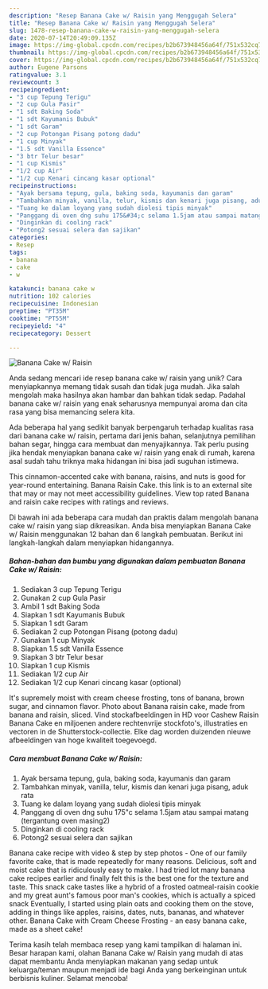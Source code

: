 ```yaml
---
description: "Resep Banana Cake w/ Raisin yang Menggugah Selera"
title: "Resep Banana Cake w/ Raisin yang Menggugah Selera"
slug: 1478-resep-banana-cake-w-raisin-yang-menggugah-selera
date: 2020-07-14T20:49:09.135Z
image: https://img-global.cpcdn.com/recipes/b2b673948456a64f/751x532cq70/banana-cake-w-raisin-foto-resep-utama.jpg
thumbnail: https://img-global.cpcdn.com/recipes/b2b673948456a64f/751x532cq70/banana-cake-w-raisin-foto-resep-utama.jpg
cover: https://img-global.cpcdn.com/recipes/b2b673948456a64f/751x532cq70/banana-cake-w-raisin-foto-resep-utama.jpg
author: Eugene Parsons
ratingvalue: 3.1
reviewcount: 3
recipeingredient:
- "3 cup Tepung Terigu"
- "2 cup Gula Pasir"
- "1 sdt Baking Soda"
- "1 sdt Kayumanis Bubuk"
- "1 sdt Garam"
- "2 cup Potongan Pisang potong dadu"
- "1 cup Minyak"
- "1.5 sdt Vanilla Essence"
- "3 btr Telur besar"
- "1 cup Kismis"
- "1/2 cup Air"
- "1/2 cup Kenari cincang kasar optional"
recipeinstructions:
- "Ayak bersama tepung, gula, baking soda, kayumanis dan garam"
- "Tambahkan minyak, vanilla, telur, kismis dan kenari juga pisang, aduk rata"
- "Tuang ke dalam loyang yang sudah diolesi tipis minyak"
- "Panggang di oven dng suhu 175&#34;c selama 1.5jam atau sampai matang (tergantung oven masing2)"
- "Dinginkan di cooling rack"
- "Potong2 sesuai selera dan sajikan"
categories:
- Resep
tags:
- banana
- cake
- w

katakunci: banana cake w 
nutrition: 102 calories
recipecuisine: Indonesian
preptime: "PT35M"
cooktime: "PT55M"
recipeyield: "4"
recipecategory: Dessert

---
```



![Banana Cake w/ Raisin](https://img-global.cpcdn.com/recipes/b2b673948456a64f/751x532cq70/banana-cake-w-raisin-foto-resep-utama.jpg)

Anda sedang mencari ide resep banana cake w/ raisin yang unik? Cara menyiapkannya memang tidak susah dan tidak juga mudah. Jika salah mengolah maka hasilnya akan hambar dan bahkan tidak sedap. Padahal banana cake w/ raisin yang enak seharusnya mempunyai aroma dan cita rasa yang bisa memancing selera kita.

Ada beberapa hal yang sedikit banyak berpengaruh terhadap kualitas rasa dari banana cake w/ raisin, pertama dari jenis bahan, selanjutnya pemilihan bahan segar, hingga cara membuat dan menyajikannya. Tak perlu pusing jika hendak menyiapkan banana cake w/ raisin yang enak di rumah, karena asal sudah tahu triknya maka hidangan ini bisa jadi suguhan istimewa.

This cinnamon-accented cake with banana, raisins, and nuts is good for year-round entertaining. Banana Raisin Cake. this link is to an external site that may or may not meet accessibility guidelines. View top rated Banana and raisin cake recipes with ratings and reviews.


Di bawah ini ada beberapa cara mudah dan praktis dalam mengolah banana cake w/ raisin yang siap dikreasikan. Anda bisa menyiapkan Banana Cake w/ Raisin menggunakan 12 bahan dan 6 langkah pembuatan. Berikut ini langkah-langkah dalam menyiapkan hidangannya.

<!--inarticleads1-->

##### Bahan-bahan dan bumbu yang digunakan dalam pembuatan Banana Cake w/ Raisin:

1. Sediakan 3 cup Tepung Terigu
1. Gunakan 2 cup Gula Pasir
1. Ambil 1 sdt Baking Soda
1. Siapkan 1 sdt Kayumanis Bubuk
1. Siapkan 1 sdt Garam
1. Sediakan 2 cup Potongan Pisang (potong dadu)
1. Gunakan 1 cup Minyak
1. Siapkan 1.5 sdt Vanilla Essence
1. Siapkan 3 btr Telur besar
1. Siapkan 1 cup Kismis
1. Sediakan 1/2 cup Air
1. Sediakan 1/2 cup Kenari cincang kasar (optional)


It&#39;s supremely moist with cream cheese frosting, tons of banana, brown sugar, and cinnamon flavor. Photo about Banana raisin cake, made from banana and raisin, sliced. Vind stockafbeeldingen in HD voor Cashew Raisin Banana Cake en miljoenen andere rechtenvrije stockfoto&#39;s, illustraties en vectoren in de Shutterstock-collectie. Elke dag worden duizenden nieuwe afbeeldingen van hoge kwaliteit toegevoegd. 

<!--inarticleads2-->

##### Cara membuat Banana Cake w/ Raisin:

1. Ayak bersama tepung, gula, baking soda, kayumanis dan garam
1. Tambahkan minyak, vanilla, telur, kismis dan kenari juga pisang, aduk rata
1. Tuang ke dalam loyang yang sudah diolesi tipis minyak
1. Panggang di oven dng suhu 175&#34;c selama 1.5jam atau sampai matang (tergantung oven masing2)
1. Dinginkan di cooling rack
1. Potong2 sesuai selera dan sajikan


Banana cake recipe with video &amp; step by step photos - One of our family favorite cake, that is made repeatedly for many reasons. Delicious, soft and moist cake that is ridiculously easy to make. I had tried lot many banana cake recipes earlier and finally felt this is the best one for the texture and taste. This snack cake tastes like a hybrid of a frosted oatmeal-raisin cookie and my great aunt&#39;s famous poor man&#39;s cookies, which is actually a spiced snack Eventually, I started using plain oats and cooking them on the stove, adding in things like apples, raisins, dates, nuts, bananas, and whatever other. Banana Cake with Cream Cheese Frosting - an easy banana cake, made as a sheet cake! 

Terima kasih telah membaca resep yang kami tampilkan di halaman ini. Besar harapan kami, olahan Banana Cake w/ Raisin yang mudah di atas dapat membantu Anda menyiapkan makanan yang sedap untuk keluarga/teman maupun menjadi ide bagi Anda yang berkeinginan untuk berbisnis kuliner. Selamat mencoba!
